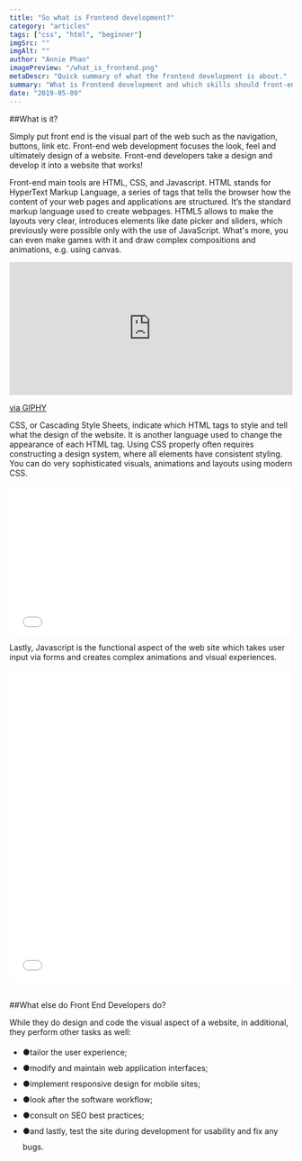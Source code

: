 ```yaml
---
title: "So what is Frontend development?"
category: "articles"
tags: ["css", "html", "beginner"]
imgSrc: ""
imgAlt: ""
author: "Annie Phan"
imagePreview: "/what_is_frontend.png"
metaDescr: "Quick summary of what the frontend development is about."
summary: "What is Frontend development and which skills should front-end developer have"
date: "2019-05-09"
---
```


##What is it?

Simply put front end is the visual part of the web such as the navigation, buttons, link etc. Front-end web development focuses the look, feel and ultimately design of a website. Front-end developers take a design and develop it into a website that works!

Front-end main tools are HTML, CSS, and Javascript. HTML stands for HyperText Markup Language, a series of  tags that tells the browser how the content of your web pages and applications are structured. It’s the standard markup language used to create webpages. HTML5 allows to make the layouts very clear, introduces elements like date picker and sliders, which previously were possible only with the use of JavaScript. What's more, you can even make games with it and draw complex compositions and animations, e.g. using canvas.

<iframe src="https://giphy.com/embed/5brYCiyM9khYIag593" height="236" style="width: 100%;" frameBorder="0" class="giphy-embed" allowFullScreen></iframe><p><a href="https://giphy.com/gifs/5brYCiyM9khYIag593">via GIPHY</a></p>

CSS, or Cascading Style Sheets, indicate which HTML tags to style and tell what the design of the website. It is another language used to change the appearance of each HTML tag. Using CSS properly often requires constructing a design system, where all elements have consistent styling. You can do very sophisticated visuals, animations and layouts using modern CSS.
<iframe height="265" style="width: 100%;" scrolling="no" title="Alex the CSS Husky" src="//codepen.io/davidkpiano/embed/wMqXea/?height=265&theme-id=0&default-tab=result" frameborder="no" allowtransparency="true" allowfullscreen="true">
  See the Pen <a href='https://codepen.io/davidkpiano/pen/wMqXea/'>Alex the CSS Husky</a> by David Khourshid
    (<a href='https://codepen.io/davidkpiano'>@davidkpiano</a>) on <a href='https://codepen.io'>CodePen</a>.
    </iframe>
<script async src="https://static.codepen.io/assets/embed/ei.js"></script>

Lastly, Javascript is the functional aspect of the web site which takes user input via forms and creates complex animations and visual experiences.

<iframe height="556" style="width: 100%;" scrolling="no" title="React Animated BB-8" src="//codepen.io/bullerb/embed/gMpxNZ/?height=556&theme-id=0&default-tab=result" frameborder="no" allowtransparency="true" allowfullscreen="true">
  See the Pen <a href='https://codepen.io/bullerb/pen/gMpxNZ/'>React Animated BB-8</a> by Brad Colthurst
    (<a href='https://codepen.io/bullerb'>@bullerb</a>) on <a href='https://codepen.io'>CodePen</a>.
    </iframe>

<br/>
<br/>


##What else do Front End Developers do?

While they do design and code the visual aspect of a website, in additional, they perform other tasks as well:
<ul style="line-height: 2;">
  <li>
    <span class="red mr3">●</span>tailor the user experience;
  </li>
  <li>
    <span class="red mr3">●</span>modify and maintain web application interfaces;
  </li>
  <li>
    <span class="red mr3">●</span>implement responsive design for mobile sites;
  </li>
  <li>
    <span class="red mr3">●</span>look after the software workflow;
  </li>
  <li>
    <span class="red mr3">●</span>consult on SEO best practices;
  </li>
  <li>
    <span class="red mr3">●</span>and lastly, test the site during development for usability and fix any bugs.
  </li>
</ul>

